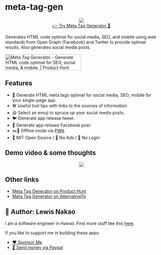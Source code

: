 # meta-tag-gen
<p align="center">
  <img src="https://lewdev.github.io/apps/meta-tag-gen/favicon/android-chrome-192x192.png"/><br/>
  <a href="https://lewdev.github.io/apps/meta-tag-gen/">👉 Try Meta Tag Generator 🤖</a>
</p>

Generates HTML code optimal for social media, SEO, and mobile using web standards from Open Graph (Facebook) and Twitter to provide optimal results. Also generates social media posts.

<a href="https://www.producthunt.com/posts/meta-tag-generator?utm_source=badge-featured&utm_medium=badge&utm_souce=badge-meta-tag-generator" target="_blank"><img src="https://api.producthunt.com/widgets/embed-image/v1/featured.svg?post_id=281540&theme=light" alt="Meta Tag Generator - Generate HTML code optimal for SEO, social media, & mobile. | Product Hunt" style="width: 250px; height: 54px;" width="250" height="54" /></a>

## Features
* 🤖 Generate HTML meta tags optimal for social media, SEO, mobile for your single-page app.
* 🛠️ Useful tool tips with links to the sources of information.
* 😃 Select an emoji to spruce up your social media posts.
* 🐦 Generate app release tweet.
* 📘 Generate app release Facebook post.
* ✂️🔌 Offline mode via [PWA](https://web.dev/progressive-web-apps/)
* 📄 MIT Open Source / 🚫 No Ads / 🙈 No Login

## Demo video & some thoughts
<p align="center">
  <a target="_blank" href="https://www.youtube.com/watch?v=UCwEFBBZEAo">
    <img src="https://img.youtube.com/vi/UCwEFBBZEAo/0.jpg">
  </a>
</p>

## Other links
* [Meta Tag Generator on Product Hunt](https://www.producthunt.com/posts/meta-tag-generator)
* [Meta Tag Generator on AlternativeTo](https://alternativeto.net/software/meta-tag-generator--html-code-optimal-for-social-media-seo-mobile/)

## 👤 Author: Lewis Nakao
I am a software engineer in Hawaii. Find more stuff like this [here](https://lewdev.github.io).

If you like to support me in building these apps:</p>

* [❤️ Sponsor Me](https://github.com/sponsors/lewdev)
* [💸 Send money via Paypal](https://paypal.me/lewisnakao)
